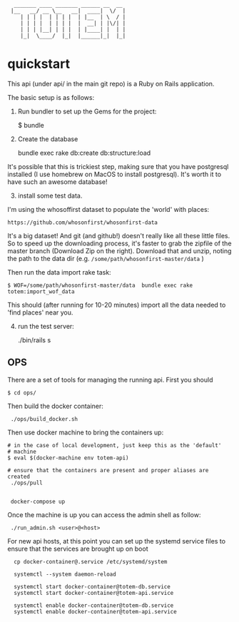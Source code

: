 ```
  _______ ____ _______ ______ __  __
 |__   __/ __ \__   __|  ____|  \/  |
    | | | |  | | | |  | |__  | \  / |
    | | | |  | | | |  |  __| | |\/| |
    | | | |__| | | |  | |____| |  | |
    |_|  \____/  |_|  |______|_|  |_|

```

quickstart
==========

This api (under api/ in the main git repo) is a Ruby on Rails application.

The basic setup is as follows:

1) Run bundler to set up the Gems for the project:

    $ bundle

2) Create the database

    bundle exec rake db:create db:structure:load

It's possible that this is trickiest step, making sure that you have
postgresql installed (I use homebrew on MacOS to install postgresql).
It's worth it to have such an awesome database!


3) install some test data. 

I'm using the whosoffirst dataset to populate the 'world' with places:

    https://github.com/whosonfirst/whosonfirst-data


It's a big dataset! And git (and github!) doesn't really like all these little files.
So to speed up the downloading process, it's faster to grab the zipfile
of the master branch (Download Zip on the right). Download that and
unzip, noting the path to the data dir (e.g. `/some/path/whosonfirst-master/data` )

Then run the data import rake task:

    $ WOF=/some/path/whosonfirst-master/data  bundle exec rake totem:import_wof_data

This should (after running for 10-20 minutes) import all the data needed
to 'find places' near you.

4) run the test server:

    ./bin/rails s

OPS
---
There are a set of tools for managing the running api. First you should
```
$ cd ops/
```

Then build the docker container:

```
 ./ops/build_docker.sh
```

Then use docker machine to bring the containers up:

```
# in the case of local development, just keep this as the 'default'
# machine
$ eval $(docker-machine env totem-api)

# ensure that the containers are present and proper aliases are created
 ./ops/pull


 docker-compose up
```

Once the machine is up you can access the admin shell as follow:

```
 ./run_admin.sh <user>@<host>
```

For new api hosts, at this point you can set up the systemd service
files to ensure that the services are brought up on boot

```
  cp docker-container@.service /etc/systemd/system

  systemctl --system daemon-reload

  systemctl start docker-container@totem-db.service
  systemctl start docker-container@totem-api.service

  systemctl enable docker-container@totem-db.service
  systemctl enable docker-container@totem-api.service

```

